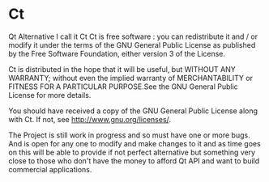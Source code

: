 # Ct
Qt Alternative I call it Ct
Ct is free software : you can redistribute it and / or modify it under the
terms of the GNU General Public License as published by the Free Software
Foundation, either version 3 of the License.


Ct is distributed in the hope that it will be useful, but WITHOUT ANY
WARRANTY; without even the implied warranty of MERCHANTABILITY or FITNESS FOR A
PARTICULAR PURPOSE.See the GNU General Public License for more details.

You should have received a copy of the GNU General Public License along with
Ct.  If not, see <http://www.gnu.org/licenses/>.

The Project is still work in progress and so must have one or more bugs. And is open for any one to modify and make changes to it
and as time goes on this will be able to provide if not perfect alternative but something very close to those who don't have the money
to afford Qt API and want to build commercial applications. 

